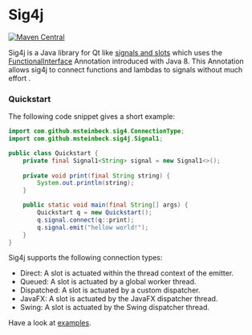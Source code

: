 # Sig4j
[![Maven Central](https://img.shields.io/maven-central/v/com.github.msteinbeck/sig4j.svg)](https://maven-badges.herokuapp.com/maven-central/com.github.msteinbeck/sig4j)

Sig4j is a Java library for Qt like 
[signals and slots](http://doc.qt.io/qt-4.8/signalsandslots.html) which uses the
[FunctionalInterface](https://docs.oracle.com/javase/8/docs/api/java/lang/FunctionalInterface.html)
Annotation introduced with Java 8. This Annotation allows sig4j to connect
functions and lambdas to signals without much effort .

### Quickstart
The following code snippet gives a short example:
```java
import com.github.msteinbeck.sig4.ConnectionType;
import com.github.msteinbeck.sig4j.Signal1;

public class Quickstart {
    private final Signal1<String> signal = new Signal1<>();
    
    private void print(final String string) {
        System.out.println(string);
    }

    public static void main(final String[] args) {
        Quickstart q = new Quickstart();
        q.signal.connect(q::print);
        q.signal.emit("hellow world!");
    }
}
```

Sig4j supports the following connection types:
- Direct: A slot is actuated within the thread context of the emitter.
- Queued: A slot is actuated by a global worker thread.
- Dispatched: A slot is actuated by a custom dispatcher.
- JavaFX: A slot is actuated by the JavaFX dispatcher thread.
- Swing: A slot is actuated by the Swing dispatcher thread.

Have a look at [examples](https://github.com/msteinbeck/sig4j/tree/master/src/main/java/com/github/msteinbeck/sig4j/example).
